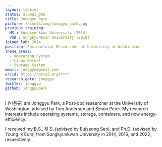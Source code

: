 ```yaml
---
layout: labbies
status: alumni_phd
title: Jonggyu Park
picture: /assets/img/jonggyu_park.jpg
previous_training:
  MS : Sungkyunkwan University (2014)
  PhD : Sungkyunkwan University (2019)
joined_lab: 2014
position: Postdoctoral Researcher at University of Washington
theme_areas:
  - Operating System
  - Linux Kernel
  - Storage System
email: jonggyu@gmail.com
orcid: https://orcid.org/****
research_gate: jonggyu
twitter: jonggyu
github: jonggyupark
---
```


I (박종규) am Jonggyu Park, a Post-doc researcher at the University of Washington, advised by Tom Anderson and Simon Peter. My research interests include operating systems, storage, containers, and now energy-efficiency.

I received my B.S., M.S. (advised by Euiseong Seo), and Ph.D. (advised by Young Ik Eom) from Sungkyunkwan University in 2014, 2016, and 2022, respectively.
